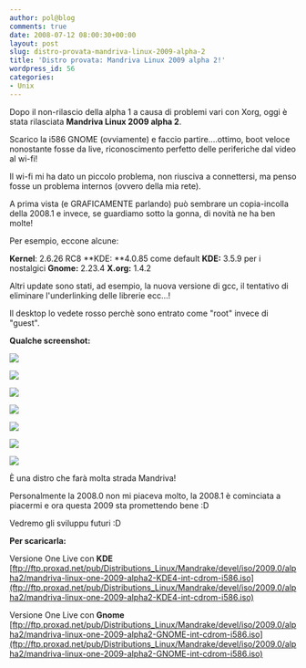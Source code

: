 ```yaml
---
author: pol@blog
comments: true
date: 2008-07-12 08:00:30+00:00
layout: post
slug: distro-provata-mandriva-linux-2009-alpha-2
title: 'Distro provata: Mandriva Linux 2009 alpha 2!'
wordpress_id: 56
categories:
- Unix
---
```


Dopo il non-rilascio della alpha 1 a causa di problemi vari con Xorg, oggi è stata rilasciata **Mandriva Linux 2009 alpha 2**.

Scarico la i586 GNOME (ovviamente) e faccio partire....ottimo, boot veloce nonostante fosse da live, riconoscimento perfetto delle periferiche dal video al wi-fi!

Il wi-fi mi ha dato un piccolo problema, non riusciva a connettersi, ma penso fosse un problema internos (ovvero della mia rete).

A prima vista (e GRAFICAMENTE parlando) può sembrare un copia-incolla della 2008.1 e invece, se guardiamo sotto la gonna, di novità ne ha ben molte!

Per esempio, eccone alcune:

**Kernel**: 2.6.26 RC8
**KDE: **4.0.85 come default
**KDE:** 3.5.9 per i nostalgici
**Gnome:** 2.23.4
**X.org:** 1.4.2

Altri update sono stati, ad esempio, la nuova versione di gcc, il tentativo di eliminare l'underlinking delle librerie ecc...!

Il desktop lo vedete rosso perchè sono entrato come "root" invece di "guest".

**Qualche screenshot:**

[![](http://www.allfreeportal.com/imghost/thumbs/502607Schermata.png)](http://www.allfreeportal.com/imghost/viewer.php?id=502607Schermata.png)

[![](http://www.allfreeportal.com/imghost/thumbs/816670Schermata-1.png)](http://www.allfreeportal.com/imghost/viewer.php?id=816670Schermata-1.png)

[![](http://www.allfreeportal.com/imghost/thumbs/759199Schermata-2.png)](http://www.allfreeportal.com/imghost/viewer.php?id=759199Schermata-2.png)

[![](http://www.allfreeportal.com/imghost/thumbs/154022Schermata-3.png)](http://www.allfreeportal.com/imghost/viewer.php?id=154022Schermata-3.png)

[![](http://www.allfreeportal.com/imghost/thumbs/848526Schermata-4.png)](http://www.allfreeportal.com/imghost/viewer.php?id=848526Schermata-4.png)

[![](http://www.allfreeportal.com/imghost/thumbs/392680Schermata-5.png)](http://www.allfreeportal.com/imghost/viewer.php?id=392680Schermata-5.png)

[![](http://www.allfreeportal.com/imghost/thumbs/336454Schermata-6.png)](http://www.allfreeportal.com/imghost/viewer.php?id=336454Schermata-6.png)

È una distro che farà molta strada Mandriva!

Personalmente la 2008.0 non mi piaceva molto, la 2008.1 è cominciata a piacermi e ora questa 2009 sta promettendo bene :D

Vedremo gli sviluppu futuri :D

**Per scaricarla:**

Versione One Live con **KDE**
[ftp://ftp.proxad.net/pub/Distributions_Linux/Mandrake/devel/iso/2009.0/alpha2/mandriva-linux-one-2009-alpha2-KDE4-int-cdrom-i586.iso](ftp://ftp.proxad.net/pub/Distributions_Linux/Mandrake/devel/iso/2009.0/alpha2/mandriva-linux-one-2009-alpha2-KDE4-int-cdrom-i586.iso)

Versione One Live con **Gnome**
[ftp://ftp.proxad.net/pub/Distributions_Linux/Mandrake/devel/iso/2009.0/alpha2/mandriva-linux-one-2009-alpha2-GNOME-int-cdrom-i586.iso](ftp://ftp.proxad.net/pub/Distributions_Linux/Mandrake/devel/iso/2009.0/alpha2/mandriva-linux-one-2009-alpha2-GNOME-int-cdrom-i586.iso)
